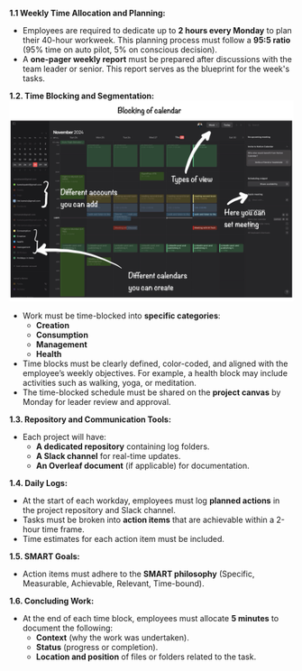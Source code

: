 **1.1 Weekly Time Allocation and Planning:**

- Employees are required to dedicate up to **2 hours every Monday** to plan their 40-hour workweek. This planning process must follow a **95:5 ratio** (95% time on auto pilot, 5% on conscious decision).
- A **one-pager weekly report** must be prepared after discussions with the team leader or senior. This report serves as the blueprint for the week's tasks.

**1.2. Time Blocking and Segmentation:**
![](attachments/IMG-20241123-WA0026-5.jpg)

- Work must be time-blocked into **specific categories**:
    - **Creation**
    - **Consumption**
    - **Management**
    - **Health**
- Time blocks must be clearly defined, color-coded, and aligned with the employee’s weekly objectives. For example, a health block may include activities such as walking, yoga, or meditation.
- The time-blocked schedule must be shared on the **project canvas** by Monday for leader review and approval.

**1.3. Repository and Communication Tools:**

- Each project will have:
    - **A dedicated repository** containing log folders.
    - **A Slack channel** for real-time updates.
    - **An Overleaf document** (if applicable) for documentation.

**1.4. Daily Logs:**

- At the start of each workday, employees must log **planned actions** in the project repository and Slack channel.
- Tasks must be broken into **action items** that are achievable within a 2-hour time frame.
- Time estimates for each action item must be included.

**1.5. SMART Goals:**

- Action items must adhere to the **SMART philosophy** (Specific, Measurable, Achievable, Relevant, Time-bound).

**1.6. Concluding Work:**

- At the end of each time block, employees must allocate **5 minutes** to document the following:
    - **Context** (why the work was undertaken).
    - **Status** (progress or completion).
    - **Location and position** of files or folders related to the task.